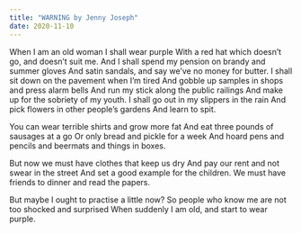 ```yaml
---
title: "WARNING by Jenny Joseph"
date: 2020-11-10
---
```

When I am an old woman I shall wear purple
With a red hat which doesn’t go, and doesn’t suit me.
And I shall spend my pension on brandy and summer gloves
And satin sandals, and say we’ve no money for butter.
I shall sit down on the pavement when I’m tired
And gobble up samples in shops and press alarm bells
And run my stick along the public railings
And make up for the sobriety of my youth.
I shall go out in my slippers in the rain
And pick flowers in other people’s gardens
And learn to spit.

You can wear terrible shirts and grow more fat
And eat three pounds of sausages at a go
Or only bread and pickle for a week
And hoard pens and pencils and beermats and things in boxes.

But now we must have clothes that keep us dry
And pay our rent and not swear in the street
And set a good example for the children.
We must have friends to dinner and read the papers.

But maybe I ought to practise a little now?
So people who know me are not too shocked and surprised
When suddenly I am old, and start to wear purple.
